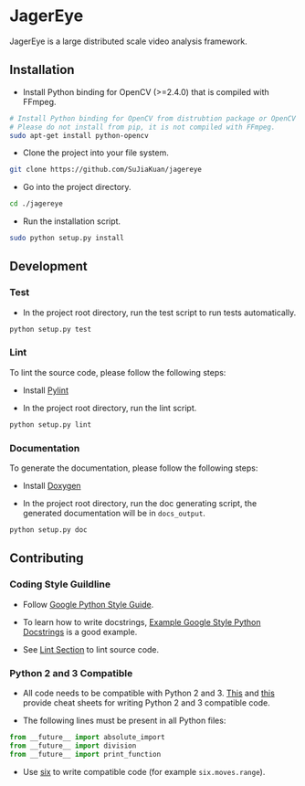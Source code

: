 # JagerEye

JagerEye is a large distributed scale video analysis framework.

## Installation

* Install Python binding for OpenCV (>=2.4.0) that is compiled with FFmpeg.

```bash
# Install Python binding for OpenCV from distrubtion package or OpenCV compiled with FFmpeg.
# Please do not install from pip, it is not compiled with FFmpeg.
sudo apt-get install python-opencv
```

* Clone the project into your file system.

```bash
git clone https://github.com/SuJiaKuan/jagereye
```

* Go into the project directory.

```bash
cd ./jagereye
```

* Run the installation script.

```bash
sudo python setup.py install
```

## Development

### Test

* In the project root directory, run the test script to run tests automatically.

```bash
python setup.py test
```

### Lint

To lint the source code, please follow the following steps:

* Install [Pylint](https://www.pylint.org/)

* In the project root directory, run the lint script.

```bash
python setup.py lint
```

### Documentation

To generate the documentation, please follow the following steps:

* Install [Doxygen](http://www.stack.nl/~dimitri/doxygen/)

* In the project root directory, run the doc generating script, the generated documentation will be in `docs_output`.

```bash
python setup.py doc
```

## Contributing

### Coding Style Guildline

* Follow [Google Python Style Guide](https://google.github.io/styleguide/pyguide.html).

* To learn how to write docstrings, [Example Google Style Python Docstrings](http://sphinxcontrib-napoleon.readthedocs.io/en/latest/example_google.html) is a good example.

* See [Lint Section](#lint) to lint source code.

### Python 2 and 3 Compatible

* All code needs to be compatible with Python 2 and 3. [This](http://python-future.org/compatible_idioms.html) and [this](https://wiki.python.org/moin/PortingToPy3k/BilingualQuickRef) provide cheat sheets for writing Python 2 and 3 compatible code.

* The following lines must be present in all Python files:

```python
from __future__ import absolute_import
from __future__ import division
from __future__ import print_function
```

* Use [six](https://pypi.python.org/pypi/six) to write compatible code (for example `six.moves.range`).
